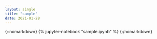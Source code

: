 ```yaml
---
layout: single
title: "sample"
date: 2021-01-28
---
```


{::nomarkdown}
{% jupyter-notebook "sample.ipynb" %}
{:/nomarkdown}
